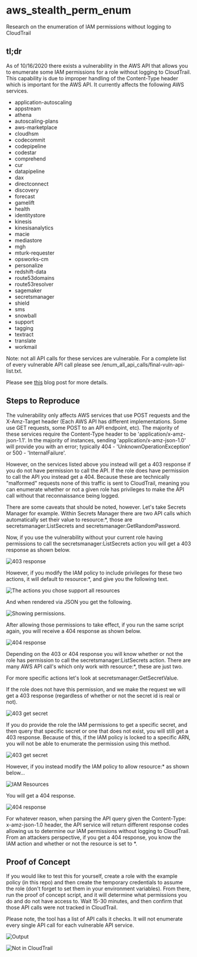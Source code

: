 # aws_stealth_perm_enum
Research on the enumeration of IAM permissions without logging to CloudTrail

## tl;dr
As of 10/16/2020 there exists a vulnerability in the AWS API that allows you to enumerate some IAM permissions for a role without logging to CloudTrail. This capability is due to improper handling of the Content-Type header which is important for the AWS API. It currently affects the following AWS services.  

* application-autoscaling
* appstream
* athena
* autoscaling-plans
* aws-marketplace
* cloudhsm
* codecommit
* codepipeline
* codestar
* comprehend
* cur
* datapipeline
* dax
* directconnect
* discovery
* forecast
* gamelift
* health
* identitystore
* kinesis
* kinesisanalytics
* macie
* mediastore
* mgh
* mturk-requester
* opsworks-cm
* personalize
* redshift-data
* route53domains
* route53resolver
* sagemaker
* secretsmanager
* shield
* sms
* snowball
* support
* tagging
* textract
* translate
* workmail

Note: not all API calls for these services are vulnerable. For a complete list of every vulnerable API call please see /enum_all_api_calls/final-vuln-api-list.txt.  

Please see [this](frichetten.com/blog/aws-api-enum-vuln/) blog post for more details.

## Steps to Reproduce
The vulnerability only affects AWS services that use POST requests and the X-Amz-Target header (Each AWS API has different implementations. Some use GET requests, some POST to an API endpoint, etc). The majority of these services require the Content-Type header to be 'application/x-amz-json-1.1'. In the majority of instances, sending 'application/x-amz-json-1.0' will provide you with an error; typically 404 - 'UnknownOperationException' or 500 - 'InternalFailure'.

However, on the services listed above you instead will get a 403 response if you do not have permission to call the API. If the role does have permission to call the API you instead get a 404. Because these are technically "malformed" requests none of this traffic is sent to CloudTrail, meaning you can enumerate whether or not a given role has privileges to make the API call without that reconnaissance being logged.

There are some caveats that should be noted, however. Let's take Secrets Manager for example. Within Secrets Manager there are two API calls which automatically set their value to resource:\*, those are secretsmanager:ListSecrets and secretsmanager:GetRandomPassword. 

Now, if you use the vulnerability without your current role having permissions to call the secretsmanager:ListSecrets action you will get a 403 response as shown below.

![403 response](https://frichetten.com/images/misc/aws_stealth_enum/403_res_1.png)

However, if you modify the IAM policy to include privileges for these two actions, it will default to resource:\*, and give you the following text.
 
![The actions you chose support all resources](https://frichetten.com/images/misc/aws_stealth_enum/resources.png)

And when rendered via JSON you get the following.

![Showing permissions.](https://frichetten.com/images/misc/aws_stealth_enum/iam_perms_1.png)

After allowing those permissions to take effect, if you run the same script again, you will receive a 404 response as shown below.

![404 response](https://frichetten.com/images/misc/aws_stealth_enum/404_res_1.png)

Depending on the 403 or 404 response you will know whether or not the role has permission to call the secretsmanager:ListSecrets action. There are many AWS API call's which only work with resource:\*, these are just two.

For more specific actions let's look at secretsmanager:GetSecretValue.

If the role does not have this permission, and we make the request we will get a 403 response (regardless of whether or not the secret id is real or not).

![403 get secret](https://frichetten.com/images/misc/aws_stealth_enum/403_res_2.png)

If you do provide the role the IAM permissions to get a specific secret, and then query that specific secret or one that does not exist, you will still get a 403 response. Because of this, if the IAM policy is locked to a specific ARN, you will not be able to enumerate the permission using this method.

![403 get secret](https://frichetten.com/images/misc/aws_stealth_enum/403_res_2.png)

However, if you instead modify the IAM policy to allow resource:\* as shown below...

![IAM Resources](https://frichetten.com/images/misc/aws_stealth_enum/iam_perms_2.png)

You will get a 404 response.

![404 response](https://frichetten.com/images/misc/aws_stealth_enum/404_res_2.png)

For whatever reason, when parsing the API query given the Content-Type: x-amz-json-1.0 header, the API service will return different response codes allowing us to determine our IAM permissions without logging to CloudTrail. From an attackers perspective, if you get a 404 response, you know the IAM action and whether or not the resource is set to \*.

## Proof of Concept
If you would like to test this for yourself, create a role with the example policy (in this repo) and then create the temporary credentials to assume the role (don't forget to set them in your environment variables). From there, run the proof of concept script, and it will determine what permissions you do and do not have access to. Wait 15-30 minutes, and then confirm that those API calls were not tracked in CloudTrail.

Please note, the tool has a list of API calls it checks. It will not enumerate every single API call for each vulnerable API service.

![Output](https://frichetten.com/images/misc/aws_stealth_enum/output.png)

![Not in CloudTrail](https://frichetten.com/images/misc/aws_stealth_enum/no_cloudtrail.png)
